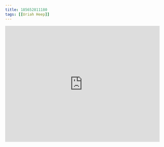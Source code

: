 ```yaml
---
title: 185652811180
tags: [[Uriah Heep]]
---
```

<iframe allow="accelerometer; autoplay; clipboard-write; encrypted-media; gyroscope; picture-in-picture" allowfullscreen="" frameborder="0" height="375" id="youtube_iframe" src="https://www.youtube.com/embed/grSWdLdp7po?feature=oembed&amp;enablejsapi=1&amp;origin=https://safe.txmblr.com&amp;wmode=opaque" width="500"></iframe>